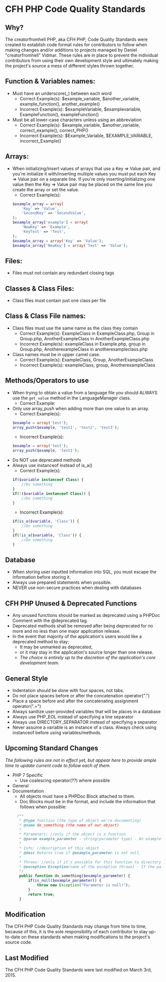 # CFH PHP Code Quality Standards
## Why?
The creatorfromhell PHP, aka CFH PHP,  Code Quality Standards were created to establish code format rules for contributors to follow when making changes and/or additions to projects managed by Daniel "creatorfromhell" Vidmar. These rules are in place to prevent the individual contributors from using their own development style and ultimately making the project's source a mess of different styles thrown together.

## Function & Variables names:
* Must have an underscore(_) between each word
  * Correct Example(s): $example_variable, $another_variable, example_function(), another_example()
  * Incorrect Example(s): $exampleVariable,  $examplevariable, ExampleFunction(), exampleFunction()
* Must be all lower-case characters unless using an abbreviation
  * Correct Example(s): $example_variable, $another_variable, correct_example(), correct_PHP()
  * Incorrect Example(s): $Example_Variable,  $EXAMPLE_VARIABLE, incorrect_Example()

## Arrays:
* When initializing/insert values of arrays that use a Key => Value pair, and you're initialize it with/inserting multiple values you must put each Key => Value pair on a separate line. If you're only inserting/initializing one value then the Key => Value pair may be placed on the same line you create the array or set the value.
  * Correct Example(s):
  ```php
  $example_array = array(
      'Key' => 'Value',
      'SecondKey' => 'SecondValue',
  );
  $example_array['example'] = array(
      'NewKey' => 'Example',
      'KeyTest' => 'Test',
  );
  $example_array = array('Key' => 'Value');
  $example_array['NewKey'] = array('Test' => 'Value');
  ```

## Files:
* Files must not contain any redundant closing tags

## Classes & Class Files:
* Class files must contain just one class per file

## Class & Class File names:
* Class files must use the same name as the class they contain
  * Correct Example(s): ExampleClass in ExampleClass.php, Group in Group.php, AnotherExampleClass in AnotherExampleClass.php
  * Incorrect Example(s): exampleClass in Example.php, group in Group.php, AnotherexampleClass in anotherexampleclass.php
* Class names must be in upper camel case.
  * Correct Example(s): ExampleClass, Group, AnotherExampleClass
  * Incorrect Example(s): exampleClass, group, AnotherexampleClass

## Methods/Operators to use
* When trying to obtain a value from a language file you should ALWAYS use the ```get_value``` method in the LanguageManager class.
  * Correct Example:
* Only use array_push when adding more than one value to an array.
  * Correct Example(s):
  ```php
  $example = array('test');
  array_push($example, 'test1', 'test2', 'test3');
  ```
  * Incorrect Example(s):
  ```php
  $example = array('test');
  array_push($example, 'test1');
  ```
* Do NOT use deprecated methods
* Always use instanceof instead of is_a()
  * Correct Example(s):
  ```php
  if($variable instanceof Class) {
      //Do something
  }
  if(!($variable instanceof Class)) {
      //Do something
  }
  ```
  * Incorrect Example(s):
  ```php
  if(is_a($variable, 'Class')) {
      //Do something
  }
  if(!is_a($variable, 'Class')) {
      //Do something
  }
  ```

## Database
* When storing user inputted information into SQL, you must escape the information before storing it.
* Always use prepared statements when possible.
* NEVER use non-secure practices when dealing with databases

## CFH PHP Unused & Deprecated Functions
* Any unused functions should be marked as deprecated using a PHPDoc Comment with the @deprecated tag.
* Deprecated methods shall be removed after being deprecated for no more and no less than one major application release.
* In the event that majority of the application's users would like a deprecated method to stay;
  * It may be unmarked as deprecated,
  * or it may stay in the application's source longer than one release.
  * *The choice is entirely up to the discretion of the application's core development team.*

## General Style
* Indentation should be done with four spaces, not tabs.
* Do not  place spaces before or after the concatenation operator(".")
* Place a space before and after the concatenating assignment operator(".=")
* Always sanitize user-provided variables that will be places in a database
* Always use PHP_EOL instead of specifying a line separator
* Always use DIRECTORY_SEPARATOR instead of specifying a separator
* Never assume a variable is an instance of a class. Always check using instanceof before using variables/methods.

## Upcoming Standard Changes
*The following rules are not in effect yet, but appear here to provide ample time to update current code to follow each of them.*
* PHP 7 Specific
  * Use coalescing operator(??) where possible
* General
* Documentation
  * All objects must have a PHPDoc Block attached to them.
  * Doc Blocks must be in the format, and include the information that follows when possible:
  ```php
    /**    
     * @type function (the type of object we're documenting)    
     * @name do_something (the name of our object)    
     *    
     * Parameters: //only if the object is a function    
     * @param example_parameter - string(parameter type) - An example parameter(parameter description)    
     *    
     * Info: //description of this object    
     * @desc Returns true if @example_parameter is not null.    
     *    
     * Throws: //only if it's possible for this function to directory throw an exception.    
     * @exception Exception(name of the exception thrown) - If the parameter is null(why it throws it).    
     */    
     public function do_something($example_parameter) {    
         if(is_null($example_parameter)) {    
             throw new Exception("Parameter is null!");    
         }    
         return true;    
     }    
    ```

## Modification
The CFH PHP Code Quality Standards may change from time to time, because of this, it is the sole responsibility of each contributor to stay up-to-date on these standards when making modifications to the project's source code.

## Last Modified
The CFH PHP Code Quality Standards were last modified on March 3rd, 2015.
